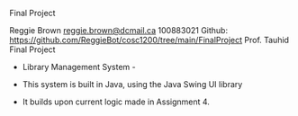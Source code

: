 Final Project

Reggie Brown
reggie.brown@dcmail.ca
100883021
Github: https://github.com/ReggieBot/cosc1200/tree/main/FinalProject
Prof. Tauhid
Final Project

- Library Management System -

- This system is built in Java, using the Java Swing UI library
- It builds upon current logic made in Assignment 4. 